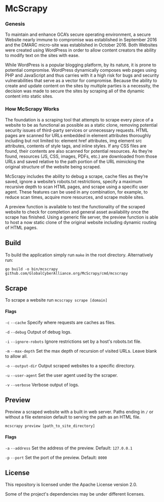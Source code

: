 # McScrapy
### Genesis
To maintain and enhance GCA’s secure operating environment, a secure Website nearly immune to compromise was established in September 2016 and the DMARC micro-site was established in October 2016. Both Websites were created using WordPress in order to allow content creators the ability to modify text on the sites with ease.
 
While WordPress is a popular blogging platform, by its nature, it is prone to potential compromise. WordPress dynamically composes web pages using PHP and JavaScript and thus carries with it a high risk for bugs and security vulnerabilities that serve as a vector for compromise. Because the ability to create and update content on the sites by multiple parties is a necessity, the decision was made to secure the sites by scraping all of the dynamic content into static sites.

### How McScrapy Works
The foundation is a scraping tool that attempts to scrape every piece of a website to be as functional as possible as a static clone, removing potential security issues of third-party services or unnecessary requests. HTML pages are scanned for URLs embedded in element attributes thoroughly including but not limited to: element href attributes, img element src attributes, contents of style tags, and inline styles. If any CSS files are found, their contents are also scanned for potential resources. As they’re found, resources (JS, CSS, images, PDFs, etc.) are downloaded from those URLs and saved relative to the path portion of the URL mimicking the original structure of the website being scraped.

McScrapy includes the ability to debug a scrape, cache files as they’re saved, ignore a website’s robots.txt restrictions, specify a maximum recursive depth to scan HTML pages, and scrape using a specific user agent. These features can be used in any combination, for example, to reduce scan times, acquire more resources, and scrape mobile sites.

A preview function is available to test the functionality of the scraped website to check for completion and general asset availability once the scrape has finished. Using a generic file server, the preview function is able to host a now static clone of the original website including dynamic routing of HTML pages.


## Build
To build the application simply run `make` in the root directory. Alternatively run:

`go build -o bin/mcscrapy github.com/GlobalCyberAlliance.org/McScrapy/cmd/mcscrapy`

## Scrape
To scrape a website run `mcscrapy scrape [domain]`

#### Flags
`-c` `--cache` Specify where requests are caches as files.

`-d` `--debug` Output of debug logs.

`-i` `--ignore-robots` Ignore restrictions set by a host's robots.txt file.

`-m` `--max-depth` Set the max depth of recursion of visited URLs. Leave blank to allow all.

`-o` `--output-dir` Output scraped websites to a specific directory.

`-u` `--user-agent` Set the user agent used by the scraper.

`-v` `--verbose` Verbose output of logs.

## Preview
Preview a scraped website with a built in web server. Paths ending in `/` or without a file extension default to serving the path as an HTML file.

`mcscrapy preview [path_to_site_directory]`

#### Flags
`-a` `--address` Set the address of the preview. Default: `127.0.0.1`

`-p` `--port` Set the port of the preview. Default: `8000`


## License
This repository is licensed under the Apache License version 2.0.

Some of the project's dependencies may be under different licenses.